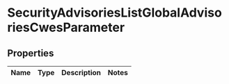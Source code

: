 
# SecurityAdvisoriesListGlobalAdvisoriesCwesParameter

## Properties
Name | Type | Description | Notes
------------ | ------------- | ------------- | -------------



